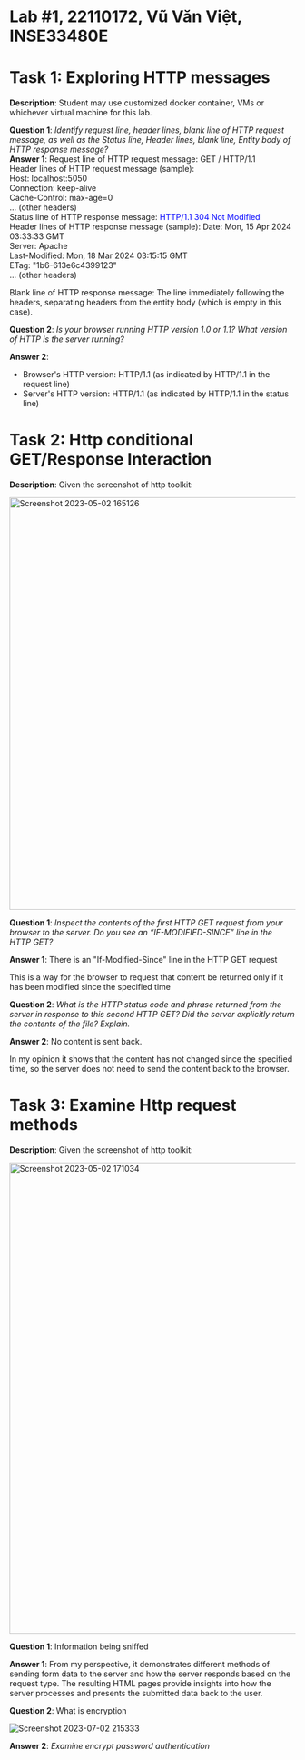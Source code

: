 # Lab #1, 22110172, Vũ Văn Việt, INSE33480E
# Task 1: Exploring HTTP messages
**Description**: Student may use customized docker container, VMs or whichever virtual machine for this lab.

**Question 1**: *Identify request line, header lines, blank line of HTTP request message, as well as the Status line, Header lines, blank line, Entity body of HTTP response message?*  
**Answer 1**:
Request line of HTTP request message: GET / HTTP/1.1 <br>
Header lines of HTTP request message (sample): <br>
Host: localhost:5050 <br>
Connection: keep-alive <br>
Cache-Control: max-age=0 <br>
... (other headers) <br>
Status line of HTTP response message: <span style="color:blue">HTTP/1.1 304 Not Modified </span><br>
Header lines of HTTP response message (sample): 
Date: Mon, 15 Apr 2024 03:33:33 GMT <br>
Server: Apache <br>
Last-Modified: Mon, 18 Mar 2024 03:15:15 GMT <br>
ETag: "1b6-613e6c4399123" <br>
... (other headers) </span>

Blank line of HTTP response message: The line immediately following the headers, separating headers from the entity body (which is empty in this case).

**Question 2**: *Is your browser running HTTP version 1.0 or 1.1? What version of HTTP is the server running?*

**Answer 2**:
- Browser's HTTP version: HTTP/1.1 (as indicated by HTTP/1.1 in the request line) 
- Server's HTTP version: HTTP/1.1 (as indicated by HTTP/1.1 in the status line)

# Task 2: Http conditional GET/Response Interaction
**Description**: Given the screenshot of http toolkit:

<img width="726" alt="Screenshot 2023-05-02 165126" src="https://github.com/quang-ute/myprojects/assets/57078914/5b008df9-130c-4501-90d9-fb09f9a89a35">

**Question 1**: *Inspect the contents of the first HTTP GET request from your browser to the server. Do you see an “IF-MODIFIED-SINCE” line in the HTTP GET?*

**Answer 1**:
There is an "If-Modified-Since" line in the HTTP GET request

This is a way for the browser to request that content be returned only if it has been modified since the specified time

**Question 2**: *What is the HTTP status code and phrase returned from the server in response to this second HTTP GET? Did the server explicitly return the contents of the file? Explain.*

**Answer 2**: No content is sent back.

In my opinion it shows that the content has not changed since the specified time, so the server does not need to send the content back to the browser.
# Task 3: Examine Http request methods
**Description**: Given the screenshot of http toolkit:

<img width="829" alt="Screenshot 2023-05-02 171034" src="https://github.com/quang-ute/myprojects/assets/57078914/07eb9d96-0ac2-4891-986a-29f2593fa3e3">

**Question 1**: Information being sniffed

**Answer 1**: From my perspective, it demonstrates different methods of sending form data to the server and how the server responds based on the request type. The resulting HTML pages provide insights into how the server processes and presents the submitted data back to the user.

**Question 2**: What is encryption

![Screenshot 2023-07-02 215333](https://github.com/quang-ute/myprojects/assets/57078914/6b9b0fe0-af40-4d56-a505-fcf5e055736e)

**Answer 2**:
*Examine encrypt password authentication*



 
